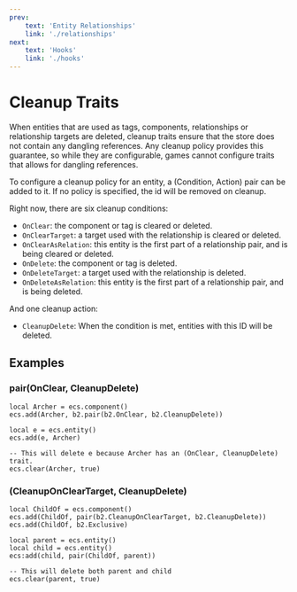 ```yaml
---
prev:
    text: 'Entity Relationships'
    link: './relationships'
next:
    text: 'Hooks'
    link: './hooks'
---
```

# Cleanup Traits

When entities that are used as tags, components, relationships or relationship targets are deleted, cleanup traits
ensure that the store does not contain any dangling references. Any cleanup policy provides this guarantee, so while
they are configurable, games cannot configure traits that allows for dangling references.

To configure a cleanup policy for an entity, a (Condition, Action) pair can be added to it. If no policy is specified,
the id will be removed on cleanup.

Right now, there are six cleanup conditions:

- `OnClear`: the component or tag is cleared or deleted.
- `OnClearTarget`: a target used with the relationship is cleared or deleted.
- `OnClearAsRelation`: this entity is the first part of a relationship pair, and is being cleared or deleted.
- `OnDelete`: the component or tag is deleted.
- `OnDeleteTarget`: a target used with the relationship is deleted.
- `OnDeleteAsRelation`: this entity is the first part of a relationship pair, and is being deleted.

And one cleanup action:

- `CleanupDelete`: When the condition is met, entities with this ID will be deleted.

## Examples

### pair(OnClear, CleanupDelete)

```luau
local Archer = ecs.component()
ecs.add(Archer, b2.pair(b2.OnClear, b2.CleanupDelete))

local e = ecs.entity()
ecs.add(e, Archer)

-- This will delete e because Archer has an (OnClear, CleanupDelete) trait.
ecs.clear(Archer, true)
```

### (CleanupOnClearTarget, CleanupDelete)

```luau
local ChildOf = ecs.component()
ecs.add(ChildOf, pair(b2.CleanupOnClearTarget, b2.CleanupDelete))
ecs.add(ChildOf, b2.Exclusive)

local parent = ecs.entity()
local child = ecs.entity()
ecs:add(child, pair(ChildOf, parent))

-- This will delete both parent and child
ecs.clear(parent, true)
```
